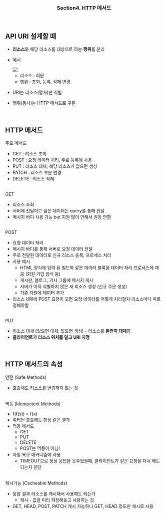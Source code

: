 <div align=center><h3> Section4. HTTP 메서드</h3></div>
<br/>

## API URI 설계할 때

- **리소스**와 해당 리소스를 대상으로 하는 **행위**를 분리
- 예시
  
    <img src="https://github.com/LAB-2023/LAB_study/assets/110540359/05e48110-73cb-449c-bca6-0177dfd14244"/>


    - 리소스 : 회원
    - 행위 : 조회, 등록, 삭제 변경
- URI는 리소스(명사)만 식별
- 행위(동사)는 HTTP 메서드로 구분
<br/>

## HTTP 메서드


주요 메서드 

- GET : 리소스 조회
- POST : 요청 데이터 처리, 주로 등록에 사용
- PUT : 리소스 대체, 해당 리소스가 없으면 생성
- PATCH : 리소스 부분 변경
- DELETE : 리소스 삭제

<br/>
GET

- 리소스 조회
- 서버에 전달하고 싶은 데이터는 query를 통해 전달
- 메시지 바디 사용 가능 but 지원 많이 안해서 권장 안함

<br/>
POST

- 요청 데이터 처리
- 메시지 바디를 통해 서버로 요청 데이터 전달
- 주로 전달된 데이터로 신규 리소스 등록, 프로세스 처리
- 사용 예시
    - HTML 양식에 입력 된 필드와 같은 데이터 블록을 데이터 처리 프로세스에 제공 (회원 가입 양식 등)
    - 게시판, 블로그, 기사 그룹에 메시지 게시
    - 서버가 아직 식별하지 않은 새 리소스 생성 (신규 주문 생성)
    - 기존 자원에 데이터 추가
- 리소스 URI에 POST 요청이 오면 요청 데이터를 어떻게 처리할지 리소스마다 따로 정해야함

<br/>
PUT

- 리소스 대체 (있으면 대체, 없으면 생성) - 리소스를 **완전히 대체**함
- **클라이언트가 리소스 위치를 알고 URI 지정**
<br/>

## HTTP 메서드의 속성


안전 (Safe Methods)

- 호출해도 리소스를 변경하지 않는 것

<br/>
멱등 (Idempotent Methods)

- f(f(x)) = f(x)
- 여러번 호출해도 항상 같은 결과
- 멱등 메서드
    - GET
    - PUT
    - DELETE
    - POST는 멱등이 아님!
- 자동 복구 메커니즘에 사용
    - TIMEOUT으로 정상 응답을 못주었을때, 클라이언트가 같은 요청을 다시 해도 되는지 판단

<br/>
캐시가능 (Cacheable Methods)

- 응답 결과 리소스를 캐시해서 사용해도 되는가
    - 캐시 - 값을 미리 저장해놓고 사용하는 것
- GET, HEAD, POST, PATCH 캐시 가능하나 GET, HEAD 정도만 캐시로 사용
